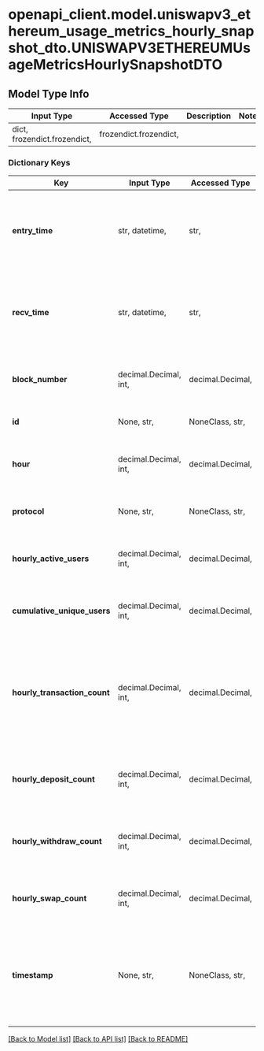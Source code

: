 # openapi_client.model.uniswapv3_ethereum_usage_metrics_hourly_snapshot_dto.UNISWAPV3ETHEREUMUsageMetricsHourlySnapshotDTO

## Model Type Info
Input Type | Accessed Type | Description | Notes
------------ | ------------- | ------------- | -------------
dict, frozendict.frozendict,  | frozendict.frozendict,  |  | 

### Dictionary Keys
Key | Input Type | Accessed Type | Description | Notes
------------ | ------------- | ------------- | ------------- | -------------
**entry_time** | str, datetime,  | str,  |  | [optional] value must conform to RFC-3339 date-time
**recv_time** | str, datetime,  | str,  |  | [optional] value must conform to RFC-3339 date-time
**block_number** | decimal.Decimal, int,  | decimal.Decimal,  | Number of block in which entity was recorded. | [optional] value must be a 64 bit integer
**id** | None, str,  | NoneClass, str,  | (# of hours since Unix epoch time) | [optional] 
**hour** | decimal.Decimal, int,  | decimal.Decimal,  | Number of hours since Unix epoch time | [optional] value must be a 32 bit integer
**protocol** | None, str,  | NoneClass, str,  | Protocol this snapshot is associated with | [optional] 
**hourly_active_users** | decimal.Decimal, int,  | decimal.Decimal,  | Number of unique hourly active users | [optional] value must be a 32 bit integer
**cumulative_unique_users** | decimal.Decimal, int,  | decimal.Decimal,  | Number of cumulative unique users | [optional] value must be a 32 bit integer
**hourly_transaction_count** | decimal.Decimal, int,  | decimal.Decimal,  | Total number of transactions occurred in an hour. Transactions include all entities that implement the Event interface. | [optional] value must be a 32 bit integer
**hourly_deposit_count** | decimal.Decimal, int,  | decimal.Decimal,  | Total number of deposits (add liquidity) in an hour | [optional] value must be a 32 bit integer
**hourly_withdraw_count** | decimal.Decimal, int,  | decimal.Decimal,  | Total number of withdrawals (remove liquidity) in an hour | [optional] value must be a 32 bit integer
**hourly_swap_count** | decimal.Decimal, int,  | decimal.Decimal,  | Total number of trades (swaps) in an hour | [optional] value must be a 32 bit integer
**timestamp** | None, str,  | NoneClass, str,  | Timestamp of when this snapshot was taken/last modified (May be taken after interval has passed) | [optional] 

[[Back to Model list]](../../README.md#documentation-for-models) [[Back to API list]](../../README.md#documentation-for-api-endpoints) [[Back to README]](../../README.md)

